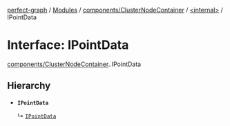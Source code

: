 [perfect-graph](../README.md) / [Modules](../modules.md) / [components/ClusterNodeContainer](../modules/components_ClusterNodeContainer.md) / [<internal\>](../modules/components_ClusterNodeContainer._internal_.md) / IPointData

# Interface: IPointData

[components/ClusterNodeContainer](../modules/components_ClusterNodeContainer.md).[<internal>](../modules/components_ClusterNodeContainer._internal_.md).IPointData

## Hierarchy

- **`IPointData`**

  ↳ [`IPointData`](components_ClusterNodeContainer._internal_.IPointData.md)
